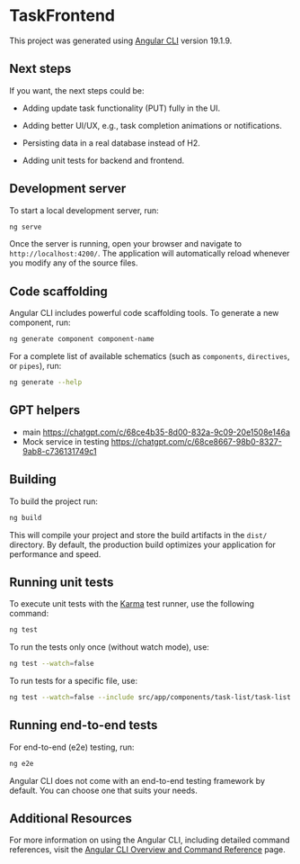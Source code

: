 # TaskFrontend

This project was generated using [Angular CLI](https://github.com/angular/angular-cli) version 19.1.9.

## Next steps 

If you want, the next steps could be:

- Adding update task functionality (PUT) fully in the UI.

- Adding better UI/UX, e.g., task completion animations or notifications.

- Persisting data in a real database instead of H2.

- Adding unit tests for backend and frontend.

## Development server

To start a local development server, run:

```bash
ng serve
```

Once the server is running, open your browser and navigate to `http://localhost:4200/`. The application will automatically reload whenever you modify any of the source files.

## Code scaffolding

Angular CLI includes powerful code scaffolding tools. To generate a new component, run:

```bash
ng generate component component-name
```

For a complete list of available schematics (such as `components`, `directives`, or `pipes`), run:

```bash
ng generate --help
```

## GPT helpers

- main https://chatgpt.com/c/68ce4b35-8d00-832a-9c09-20e1508e146a
- Mock service in testing https://chatgpt.com/c/68ce8667-98b0-8327-9ab8-c736131749c1

## Building

To build the project run:

```bash
ng build
```

This will compile your project and store the build artifacts in the `dist/` directory. By default, the production build optimizes your application for performance and speed.

## Running unit tests

To execute unit tests with the [Karma](https://karma-runner.github.io) test runner, use the following command:

```bash
ng test
```

To run the tests only once (without watch mode), use:

```bash
ng test --watch=false
```

To run tests for a specific file, use:
```bash 
ng test --watch=false --include src/app/components/task-list/task-list.component.spec.ts
```

## Running end-to-end tests

For end-to-end (e2e) testing, run:

```bash
ng e2e
```

Angular CLI does not come with an end-to-end testing framework by default. You can choose one that suits your needs.

## Additional Resources

For more information on using the Angular CLI, including detailed command references, visit the [Angular CLI Overview and Command Reference](https://angular.dev/tools/cli) page.
